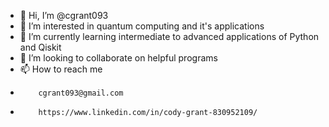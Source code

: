 - 👋 Hi, I’m @cgrant093
- 👀 I’m interested in quantum computing and it's applications
- 🌱 I’m currently learning intermediate to advanced applications of Python and Qiskit
- 💞️ I’m looking to collaborate on helpful programs
- 📫 How to reach me 
-         cgrant093@gmail.com
-         https://www.linkedin.com/in/cody-grant-830952109/

<!---
cgrant093/cgrant093 is a ✨ special ✨ repository because its `README.md` (this file) appears on your GitHub profile.
You can click the Preview link to take a look at your changes.
--->
